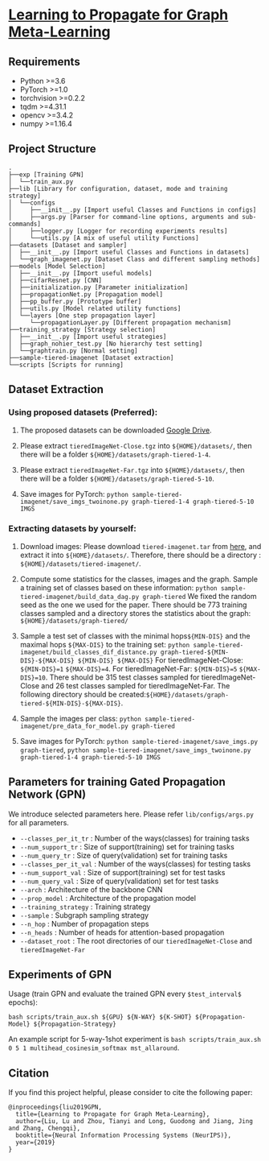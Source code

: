 # [Learning to Propagate for Graph Meta-Learning](https://arxiv.org/abs/1909.05024)

## Requirements
- Python       >=3.6  
- PyTorch      >=1.0  
- torchvision  >=0.2.2  
- tqdm         >=4.31.1  
- opencv       >=3.4.2  
- numpy        >=1.16.4  

## Project Structure
```
.
├──exp [Training GPN]  
│  └──train_aux.py  
├──lib [Library for configuration, dataset, mode and training strategy]  
│  └──configs  
│     ├──__init__.py [Import useful Classes and Functions in configs]  
│     ├──args.py [Parser for command-line options, arguments and sub-commands]  
│     ├──logger.py [Logger for recording experiments results]  
│     └──utils.py [A mix of useful utility Functions]  
├──datasets [Dataset and sampler]  
│  ├──__init__.py [Import useful Classes and Functions in datasets]  
│  └──graph_imagenet.py [Dataset Class and different sampling methods]  
├──models [Model Selection]
│  ├──__init__.py [Import useful models]
│  ├──cifarResnet.py [CNN]
│  ├──initialization.py [Parameter initialization]
│  ├──propagationNet.py [Propagation model]
│  ├──pp_buffer.py [Prototype buffer]
│  ├──utils.py [Model related utility functions]
│  └──layers [One step propagation layer]  
│     └──propagationLayer.py [Different propagation mechanism]  
├──training_strategy [Strategy selection]  
│  ├──__init__.py [Import useful strategies]
│  ├──graph_nohier_test.py [No hierarchy test setting]
│  └──graphtrain.py [Normal setting]
├──sample-tiered-imagenet [Dataset extraction]  
└──scripts [Scripts for running]  
```

## Dataset Extraction 

### Using proposed datasets (Preferred):
1. The proposed datasets can be downloaded [Google Drive](https://drive.google.com/drive/folders/1XMvsd0lC3bXgfctBQkp3ju3a-MS_mbYy?usp=sharingg).

2. Please extract `tieredImageNet-Close.tgz` into `${HOME}/datasets/`, then there will be a folder `${HOME}/datasets/graph-tiered-1-4`.

3. Please extract `tieredImageNet-Far.tgz` into `${HOME}/datasets/`, then there will be a folder `${HOME}/datasets/graph-tiered-5-10`.

4. Save images for PyTorch: `python sample-tiered-imagenet/save_imgs_twoinone.py graph-tiered-1-4 graph-tiered-5-10 IMGS`

### Extracting datasets by yourself:
1. Download images: Please download `tiered-imagenet.tar` from [here](https://github.com/renmengye/few-shot-ssl-public#tieredimagenet), and extract it into `${HOME}/datasets/`. Therefore, there should be a directory : `${HOME}/datasets/tiered-imagenet/`.

2. Compute some statistics for the classes, images and the graph. Sample a training set of classes based on these information:
`python sample-tiered-imagenet/build_data_dag.py graph-tiered`
We fixed the random seed as the one we used for the paper. There should be 773 training classes sampled and a directory stores the statistics about the graph: `${HOME}/datasets/graph-tiered/`

3. Sample a test set of classes with the minimal hops`${MIN-DIS}` and the maximal hops `${MAX-DIS}` to the training set:
`python sample-tiered-imagenet/build_classes_dif_distance.py graph-tiered-${MIN-DIS}-${MAX-DIS} ${MIN-DIS} ${MAX-DIS}`
For tieredImageNet-Close: `${MIN-DIS}=1` `${MAX-DIS}=4`. For tieredImageNet-Far: `${MIN-DIS}=5` `${MAX-DIS}=10`.
There should be 315 test classes sampled for tieredImageNet-Close and 26 test classes sampled for tieredImageNet-Far. The following directory should be created:`${HOME}/datasets/graph-tiered-${MIN-DIS}-${MAX-DIS}`.

4. Sample the images per class: `python sample-tiered-imagenet/pre_data_for_model.py graph-tiered`

5. Save images for PyTorch: `python sample-tiered-imagenet/save_imgs.py graph-tiered`, `python sample-tiered-imagenet/save_imgs_twoinone.py graph-tiered-1-4 graph-tiered-5-10 IMGS` 

## Parameters for training Gated Propagation Network (GPN)

We introduce selected parameters here. Please refer `lib/configs/args.py` for all parameters.

- `--classes_per_it_tr`  : Number of the ways(classes) for training tasks
- `--num_support_tr`     : Size of support(training) set for training tasks
- `--num_query_tr`       : Size of query(validation) set for training tasks
- `--classes_per_it_val` : Number of the ways(classes) for testing tasks
- `--num_support_val`    : Size of support(training) set for test tasks
- `--num_query_val`      : Size of query(validation) set for test tasks
- `--arch`               : Architecture of the backbone CNN
- `--prop_model`         : Architecture of the propagation model
- `--training_strategy`  : Training strategy
- `--sample`             : Subgraph sampling strategy
- `--n_hop`              : Number of propagation steps
- `--n_heads`            : Number of heads for attention-based propagation
- `--dataset_root`        : The root directories of our `tieredImageNet-Close` and `tieredImageNet-Far`

## Experiments of GPN
Usage (train GPN and evaluate the trained GPN every `$test_interval$` epochs):
```
bash scripts/train_aux.sh ${GPU} ${N-WAY} ${K-SHOT} ${Propagation-Model} ${Propagation-Strategy}
```
An example script for 5-way-1shot experiment is `bash scripts/train_aux.sh 0 5 1 multihead_cosinesim_softmax mst_allaround`.

## Citation
If you find this project helpful, please consider to cite the following paper:
```
@inproceedings{liu2019GPN,
  title={Learning to Propagate for Graph Meta-Learning},
  author={Liu, Lu and Zhou, Tianyi and Long, Guodong and Jiang, Jing and Zhang, Chengqi},
  booktitle={Neural Information Processing Systems (NeurIPS)},
  year={2019}
}
```
